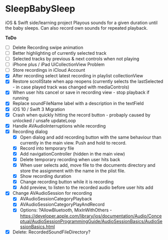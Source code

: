# SleepBabySleep
iOS & Swift side/learning project
Playous sounds for a given duration until the baby sleeps. Can also record own sounds for repeated playback.

**ToDo**
- [ ] Delete Recording swipe animation 
- [ ] Better highlighting of currently selected track
- [ ] Selected tracks by previous & next controls when not playing 
- [ ] iPhone plus / iPad UiCollectionView Problem 
- [ ] Store recordings in iCloud Account 
- [X] After recording select latest recording in playlist collectionView
- [X] Restore scrollState when app reopens (currently selects the lastSelected - in case played track was changed with mediaControls)
- [X] When user hits cancel or save in recording view - stop playback if running
- [X] Replace soundFileName label with a description in the textField
- [X] iOS 10 / Swift 3 Migration
- [X] Crash when quickly hitting the record button - probaply caused by unlocked / unsafe updateLoop
- [X] Handle AVAudioInterruptions while recording
- [X] Recording dialog
	- [X] Open dialog and add recording button with the same behaviour than currently in the main view. Push and hold to record. 
	- [X] Record into temporary file 
	- [X] Add navigationController (hidden in the main view) 
	- [X] Delete temporary recording when user hits back 
	- [X] When user selects add, move file to the documents directory and store the assignment with the name in the plist file. 
	- [X] Show recording duration 
	- [X] Change recording button while it is recording 
	- [X] Add preview, to listen to the recorded audio before user hits add 
- [X] Change AVAudioSession for recording
	- [X] AVAudioSessionCategoryPlayback 
	 -[X] AVAudioSessionCategoryPlayAndRecord 
	- [X] Options: ?AllowBluetooth, MixInWithOthers - https://developer.apple.com/library/ios/documentation/Audio/Conceptual/AudioSessionProgrammingGuide/AudioSessionBasics/AudioSessionBasics.html
- [X] Delete: RecordedSoundFileDirectory? 
